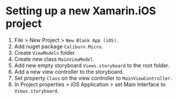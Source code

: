 # Setting up a new Xamarin.iOS project

1. File > New Project > `New Blank App (iOS)`.
2. Add nuget package `Caliburn.Micro`.
3. Create `ViewModels` folder.
4. Create new class `MainViewModel`.
5. Add new empty storyboard `Views.storyboard` to the root folder.
6. Add a new view controller to the storyboard.
7. Set property `Class` on the view controller to `MainViewController`.
8. In Project properties > iOS Application > set Main Interface to `Views.storyboard`.